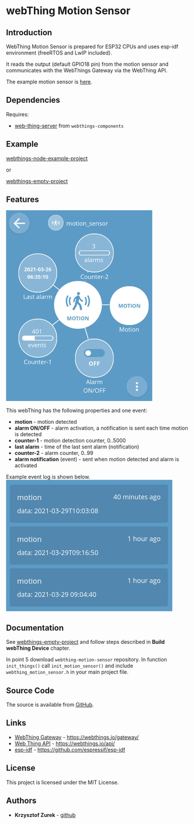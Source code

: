 # webThing Motion Sensor

## Introduction

WebThing Motion Sensor is prepared for ESP32 CPUs and uses esp-idf environment (freeRTOS and LwIP included).

It reads the output (default GPIO18 pin) from the motion sensor and communicates with the WebThings Gateway via the WebThing API.

The example motion sensor is [here](https://wiki.dfrobot.com/PIR_Motion_Sensor_V1.0_SKU_SEN0171).

## Dependencies

Requires:

 * [web-thing-server](https://github.com/KrzysztofZurek1973/webthings-components/tree/master/web_thing_server) from ```webthings-components```

## Example

[webthings-node-example-project](https://github.com/KrzysztofZurek1973/webthings-node-example-project)

or

[webthings-empty-project](https://github.com/KrzysztofZurek1973/webthings-empty-project)

## Features

![webThing interface](./images/p1.jpg)

This webThing has the following properties and one event:

 * **motion** - motion detected
 * **alarm ON/OFF** - alarm activation, a notification is sent each time motion is detected
 * **counter-1** - motion detection counter, 0..5000
 * **last alarm** - time of the last sent alarm (notification)
 * **counter-2** - alarm counter, 0..99
 * **alarm notification** (event) - sent when motion detected and alarm is activated

Example event log is shown below.
![motion sensor event log](./images/p2.jpg)

## Documentation

See [webthings-empty-project](https://github.com/KrzysztofZurek1973/webthings-empty-project) and follow steps described in **Build webThing Device** chapter.

In point 5 download ```webthing-motion-sensor``` repository. In function ```init_things()``` call ```init_motion_sensor()``` and include ```webthing_motion_sensor.h``` in your main project file.

## Source Code

The source is available from [GitHub](https://github.com/KrzysztofZurek1973).


## Links

* [WebThing Gateway](https://webthings.io/gateway/) - https://webthings.io/gateway/
* [Web Thing API](https://webthings.io/api/) - https://webthings.io/api/
* [esp-idf](https://github.com/espressif/esp-idf) - https://github.com/espressif/esp-idf

## License

This project is licensed under the MIT License.

## Authors

* **Krzysztof Zurek** - [github](https://github.com/KrzysztofZurek1973)


